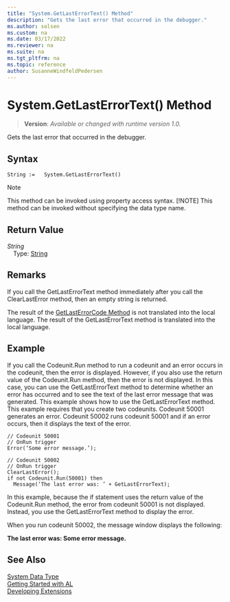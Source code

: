 ```yaml
---
title: "System.GetLastErrorText() Method"
description: "Gets the last error that occurred in the debugger."
ms.author: solsen
ms.custom: na
ms.date: 03/17/2022
ms.reviewer: na
ms.suite: na
ms.tgt_pltfrm: na
ms.topic: reference
author: SusanneWindfeldPedersen
---
```

[//]: # (START>DO_NOT_EDIT)
[//]: # (IMPORTANT:Do not edit any of the content between here and the END>DO_NOT_EDIT.)
[//]: # (Any modifications should be made in the .xml files in the ModernDev repo.)
# System.GetLastErrorText() Method
> **Version**: _Available or changed with runtime version 1.0._

Gets the last error that occurred in the debugger.


## Syntax
```AL
String :=   System.GetLastErrorText()
```
> [!NOTE]
> This method can be invoked using property access syntax.
> [!NOTE]
> This method can be invoked without specifying the data type name.

## Return Value
*String*  
&emsp;Type: [String](../text/text-data-type.md)  



[//]: # (IMPORTANT: END>DO_NOT_EDIT)

## Remarks

If you call the GetLastErrorText method immediately after you call the ClearLastError method, then an empty string is returned.  

The result of the [GetLastErrorCode Method](../../methods-auto/system/system-getlasterrorcode-method.md) is not translated into the local language. The result of the GetLastErrorText method is translated into the local language.  

## Example  

If you call the Codeunit.Run method to run a codeunit and an error occurs in the codeunit, then  the error is displayed. However, if you also use the return value of the Codeunit.Run method, then the error is not displayed. In this case, you can use the GetLastErrorText method to determine whether an error has occurred and to see the text of the last error message that was generated. This example shows how to use the GetLastErrorText method. This example requires that you create two codeunits. Codeunit 50001 generates an error. Codeunit 50002 runs codeunit 50001 and if an error occurs, then it displays the text of the error.  

```al
// Codeunit 50001  
// OnRun trigger  
Error(‘Some error message.’);  

// Codeunit 50002  
// OnRun trigger  
ClearLastError();  
if not Codeunit.Run(50001) then  
  Message(‘The last error was: ’ + GetLastErrorText);  
```  

In this example, because the if statement uses the return value of the Codeunit.Run method, the error from codeunit 50001 is not displayed. Instead, you use the GetLastErrorText method to display the error.  

When you run codeunit 50002, the message window displays the following:  

**The last error was: Some error message.**  
 
## See Also

[System Data Type](system-data-type.md)  
[Getting Started with AL](../../devenv-get-started.md)  
[Developing Extensions](../../devenv-dev-overview.md)